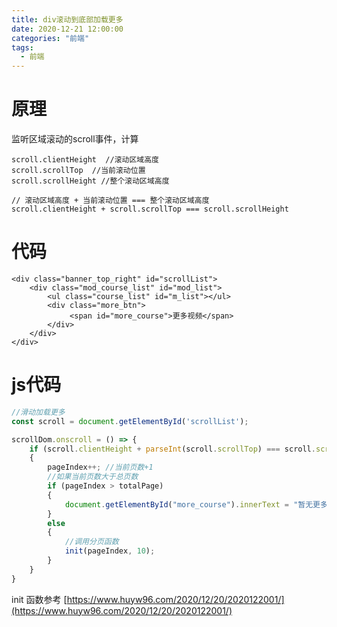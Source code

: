 ```yaml
---
title: div滚动到底部加载更多
date: 2020-12-21 12:00:00
categories: "前端"
tags: 
  - 前端
---
```

# 原理
监听区域滚动的scroll事件，计算
```
scroll.clientHeight  //滚动区域高度
scroll.scrollTop  //当前滚动位置
scroll.scrollHeight //整个滚动区域高度

// 滚动区域高度 + 当前滚动位置 === 整个滚动区域高度
scroll.clientHeight + scroll.scrollTop === scroll.scrollHeight
```
# 代码

```
<div class="banner_top_right" id="scrollList">
	<div class="mod_course_list" id="mod_list">
		<ul class="course_list" id="m_list"></ul>
		<div class="more_btn">
			 <span id="more_course">更多视频</span>
		</div>    
	</div>
</div>
```
# js代码
```javascript
//滑动加载更多
const scroll = document.getElementById('scrollList');

scrollDom.onscroll = () => {
	if (scroll.clientHeight + parseInt(scroll.scrollTop) === scroll.scrollHeight) 
	{
		pageIndex++; //当前页数+1
		//如果当前页数大于总页数
		if (pageIndex > totalPage) 
		{
			document.getElementById("more_course").innerText = "暂无更多";
		}
        else
        {
        	//调用分页函数
        	init(pageIndex, 10);
        }
	}
}
```
init 函数参考
[https://www.huyw96.com/2020/12/20/2020122001/](https://www.huyw96.com/2020/12/20/2020122001/)